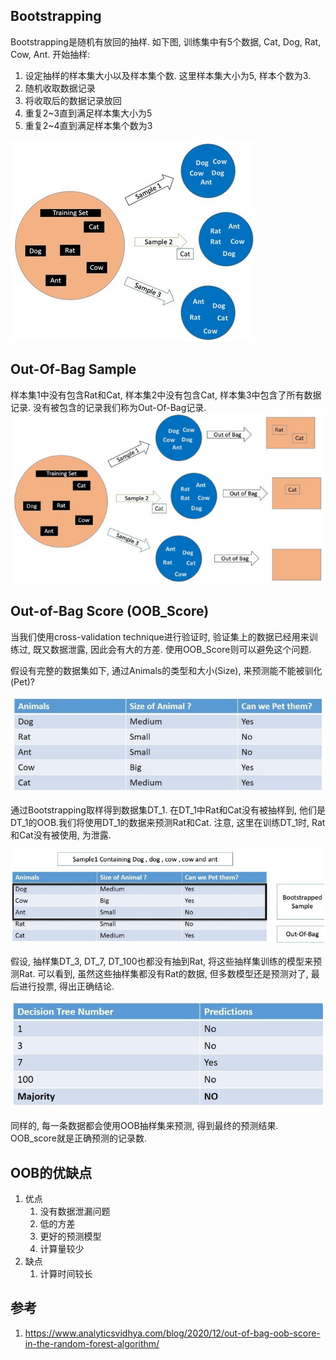 
## Bootstrapping

Bootstrapping是随机有放回的抽样. 如下图, 训练集中有5个数据, Cat, Dog, Rat, Cow, Ant. 开始抽样:
1. 设定抽样的样本集大小以及样本集个数. 这里样本集大小为5, 样本个数为3.
2. 随机收取数据记录
3. 将收取后的数据记录放回
4. 重复2~3直到满足样本集大小为5
5. 重复2~4直到满足样本集个数为3

![alt text](5_1随机森林理论_OOB/1.png)

## Out-Of-Bag Sample


样本集1中没有包含Rat和Cat, 样本集2中没有包含Cat, 样本集3中包含了所有数据记录. 没有被包含的记录我们称为Out-Of-Bag记录.
![alt text](5_1随机森林理论_OOB/2.png)

## Out-of-Bag Score (OOB_Score)

当我们使用cross-validation technique进行验证时, 验证集上的数据已经用来训练过, 既又数据泄露, 因此会有大的方差. 使用OOB_Score则可以避免这个问题.

假设有完整的数据集如下, 通过Animals的类型和大小(Size), 来预测能不能被驯化(Pet)?

![alt text](5_1随机森林理论_OOB/3.png)

通过Bootstrapping取样得到数据集DT_1. 在DT_1中Rat和Cat没有被抽样到, 他们是DT_1的OOB.我们将使用DT_1的数据来预测Rat和Cat. 注意, 这里在训练DT_1时, Rat和Cat没有被使用, 为泄露.

![alt text](5_1随机森林理论_OOB/4.png)

假设, 抽样集DT_3, DT_7, DT_100也都没有抽到Rat, 将这些抽样集训练的模型来预测Rat. 可以看到, 虽然这些抽样集都没有Rat的数据, 但多数模型还是预测对了, 最后进行投票, 得出正确结论.

![alt text](5_1随机森林理论_OOB/5.png)

同样的, 每一条数据都会使用OOB抽样集来预测, 得到最终的预测结果. OOB_score就是正确预测的记录数.



## OOB的优缺点
1. 优点
    1. 没有数据泄漏问题
    2. 低的方差
    3. 更好的预测模型
    4. 计算量较少
2. 缺点
    1. 计算时间较长















## 参考
1. https://www.analyticsvidhya.com/blog/2020/12/out-of-bag-oob-score-in-the-random-forest-algorithm/

